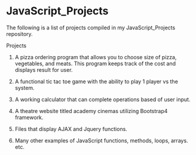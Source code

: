 # JavaScript_Projects

The following is a list of projects compiled in my JavaScript_Projects repository.

Projects

1. A pizza ordering program that allows you to choose size of pizza, vegetables, and meats.  This program keeps track
of the cost and displays result for user.

2. A functional tic tac toe game with the ability to play 1 player vs the system.

3. A working calculator that can complete operations based of user input.

4. A theatre website titled academy cinemas utilizing Bootstrap4 framework.

5. Files that display AJAX and Jquery functions. 

6.  Many other examples of JavaScript functions, methods, loops, arrays. etc. 
